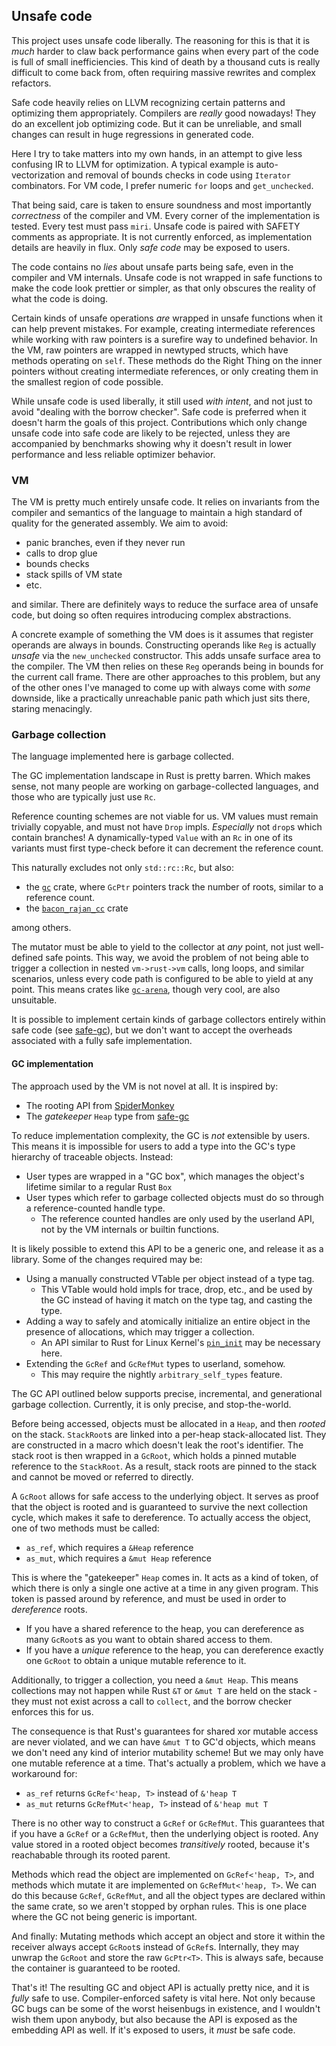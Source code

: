 ## Unsafe code

This project uses unsafe code liberally. The reasoning for this is that it is _much_ harder
to claw back performance gains when every part of the code is full of small inefficiencies.
This kind of death by a thousand cuts is really difficult to come back from, often requiring
massive rewrites and complex refactors.

Safe code heavily relies on LLVM recognizing certain patterns and optimizing them appropriately.
Compilers are _really_ good nowadays! They do an excellent job optimizing code. But it can be
unreliable, and small changes can result in huge regressions in generated code.

Here I try to take matters into my own hands, in an attempt to give less confusing IR to LLVM
for optimization. A typical example is auto-vectorization and removal of bounds checks in code
using `Iterator` combinators. For VM code, I prefer numeric `for` loops and `get_unchecked`. 

That being said, care is taken to ensure soundness and most importantly _correctness_ of the
compiler and VM. Every corner of the implementation is tested. Every test must pass `miri`.
Unsafe code is paired with SAFETY comments as appropriate. It is not currently enforced, as
implementation details are heavily in flux. Only _safe code_ may be exposed to users.

The code contains no _lies_ about unsafe parts being safe, even in the compiler and VM internals.
Unsafe code is not wrapped in safe functions to make the code look prettier or simpler, as that
only obscures the reality of what the code is doing.

Certain kinds of unsafe operations _are_ wrapped in unsafe functions when it can help prevent mistakes.
For example, creating intermediate references while working with raw pointers is a surefire way to
undefined behavior. In the VM, raw pointers are wrapped in newtyped structs, which have methods
operating on `self`. These methods do the Right Thing on the inner pointers without creating
intermediate references, or only creating them in the smallest region of code possible.

While unsafe code is used liberally, it still used _with intent_, and not just to avoid "dealing
with the borrow checker". Safe code is preferred when it doesn't harm the goals of this project.
Contributions which only change unsafe code into safe code are likely to be rejected, unless they
are accompanied by benchmarks showing why it doesn't result in lower performance and less reliable
optimizer behavior.

### VM

The VM is pretty much entirely unsafe code. It relies on invariants from the compiler and semantics
of the language to maintain a high standard of quality for the generated assembly. We aim to avoid:

- panic branches, even if they never run
- calls to drop glue
- bounds checks
- stack spills of VM state
- etc.

and similar. There are definitely ways to reduce the surface area of unsafe code, but doing so
often requires introducing complex abstractions.

A concrete example of something the VM does is it assumes that register operands are
always in bounds. Constructing operands like `Reg` is actually _unsafe_ via the `new_unchecked`
constructor. This adds unsafe surface area to the compiler. The VM then relies on these `Reg`
operands being in bounds for the current call frame. There are other approaches to this problem,
but any of the other ones I've managed to come up with always come with _some_ downside, like a
practically unreachable panic path which just sits there, staring menacingly.

### Garbage collection

The language implemented here is garbage collected.

The GC implementation landscape in Rust is pretty barren. Which makes sense, not many people are working on
garbage-collected languages, and those who are typically just use `Rc`.

Reference counting schemes are not viable for us. VM values must remain trivially copyable, and must not
have `Drop` impls. _Especially_ not `drop`s which contain branches! A dynamically-typed `Value` with
an `Rc` in one of its variants must first type-check before it can decrement the reference count.

This naturally excludes not only `std::rc::Rc`, but also:
- the [`gc`](https://docs.rs/gc/latest/gc/) crate, where `GcPtr` pointers track the number of roots,
  similar to a reference count.
- the [`bacon_rajan_cc`](https://docs.rs/bacon_rajan_cc/latest/bacon_rajan_cc/) crate

among others.

The mutator must be able to yield to the collector at _any_ point, not just well-defined safe points.
This way, we avoid the problem of not being able to trigger a collection in nested `vm->rust->vm` calls,
long loops, and similar scenarios, unless every code path is configured to be able to yield at any point.
This means crates like [`gc-arena`](https://docs.rs/gc-arena/latest/gc_arena/), though very cool, are also
unsuitable.

It is possible to implement certain kinds of garbage collectors entirely within safe code
(see [safe-gc](https://docs.rs/safe-gc/latest/safe_gc/)), but we don't want to accept the overheads associated
with a fully safe implementation.

#### GC implementation

The approach used by the VM is not novel at all. It is inspired by:

- The rooting API from [SpiderMonkey](https://spidermonkey.dev/)
- The _gatekeeper_ `Heap` type from [safe-gc](https://docs.rs/safe-gc/latest/safe_gc/)

To reduce implementation complexity, the GC is _not_ extensible by users. This means it is impossible for
users to add a type into the GC's type hierarchy of traceable objects. Instead:
- User types are wrapped in a "GC box", which manages the object's lifetime similar to a regular Rust `Box`
- User types which refer to garbage collected objects must do so through a reference-counted handle type.
  - The reference counted handles are only used by the userland API, not by the VM internals or builtin functions.

It is likely possible to extend this API to be a generic one, and release it as a library. Some of the changes
required may be:

- Using a manually constructed VTable per object instead of a type tag.
  - This VTable would hold impls for trace, drop, etc., and be used by the GC instead of having it match on the type tag,
    and casting the type.
- Adding a way to safely and atomically initialize an entire object in the presence of allocations, which may trigger a collection.
  - An API similar to Rust for Linux Kernel's [`pin_init`](https://docs.rs/pin-init/latest/pin_init/) may be necessary here.
- Extending the `GcRef` and `GcRefMut` types to userland, somehow.
  - This may require the nightly `arbitrary_self_types` feature.

The GC API outlined below supports precise, incremental, and generational garbage collection.
Currently, it is only precise, and stop-the-world.

Before being accessed, objects must be allocated in a `Heap`, and then _rooted_ on the stack. `StackRoot`s are linked into a
per-heap stack-allocated list. They are constructed in a macro which doesn't leak the root's identifier.
The stack root is then wrapped in a `GcRoot`, which holds a pinned mutable reference to the `StackRoot`. As a result,
stack roots are pinned to the stack and cannot be moved or referred to directly.

A `GcRoot` allows for safe access to the underlying object. It serves as proof that the object is rooted and is guaranteed to
survive the next collection cycle, which makes it safe to dereference. To actually access the object, one of two methods must be called:

- `as_ref`, which requires a `&Heap` reference
- `as_mut`, which requires a `&mut Heap` reference

This is where the "gatekeeper" `Heap` comes in. It acts as a kind of token, of which there is only a single one active
at a time in any given program. This token is passed around by reference, and must be used in order to _dereference_ roots.

- If you have a shared reference to the heap, you can dereference as many `GcRoot`s as you want to obtain shared access to them.
- If you have a _unique_ reference to the heap, you can dereference exactly one `GcRoot` to obtain a unique mutable reference to it.

Additionally, to trigger a collection, you need a `&mut Heap`. This means collections may not happen while Rust `&T` or `&mut T` are
held on the stack - they must not exist across a call to `collect`, and the borrow checker enforces this for us.

The consequence is that Rust's guarantees for shared xor mutable access are never violated, and we can have `&mut T` to GC'd objects,
which means we don't need any kind of interior mutability scheme! But we may only have one mutable reference at a time.
That's actually a problem, which we have a workaround for:

- `as_ref` returns `GcRef<'heap, T>` instead of `&'heap T`
- `as_mut` returns `GcRefMut<'heap, T>` instead of `&'heap mut T`

There is no other way to construct a `GcRef` or `GcRefMut`. This guarantees that if you have a `GcRef` or a `GcRefMut`, then the underlying
object is rooted. Any value stored in a rooted object becomes _transitively_ rooted, because it's reachabable through its rooted parent.

Methods which read the object are implemented on `GcRef<'heap, T>`, and methods which mutate it are implemented on `GcRefMut<'heap, T>`.
We can do this because `GcRef`, `GcRefMut`, and all the object types are declared within the same crate, so we aren't stopped by orphan rules.
This is one place where the GC not being generic is important.

And finally: Mutating methods which accept an object and store it within the receiver always accept `GcRoot`s instead of `GcRef`s.
Internally, they may unwrap the `GcRoot` and store the raw `GcPtr<T>`. This is always safe, because the container is guaranteed to be rooted.

That's it! The resulting GC and object API is actually pretty nice, and it is _fully_ safe to use. Compiler-enforced safety is vital here.
Not only because GC bugs can be some of the worst heisenbugs in existence, and I wouldn't wish them upon anybody, but also because
the API is exposed as the embedding API as well. If it's exposed to users, it _must_ be safe code.


